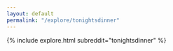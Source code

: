 ```yaml
---
layout: default
permalink: "/explore/tonightsdinner"
---
```


<link rel="stylesheet" type="text/css" href="/static/css/explore.css">
{% include explore.html subreddit="tonightsdinner" %}
